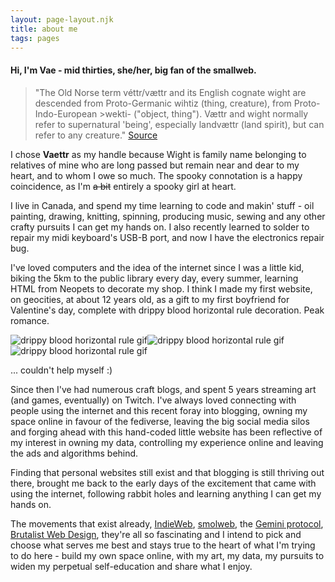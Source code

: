 ```yaml
---
layout: page-layout.njk
title: about me
tags: pages
---
```


#### Hi, I'm Vae - mid thirties, she/her, big fan of the smallweb.

>"The Old Norse term véttr/vættr and its English cognate wight are descended from Proto-Germanic wihtiz (thing, creature), from Proto-Indo-European >wekti- ("object, thing"). Vættr and wight normally refer to supernatural 'being', especially landvættr (land spirit), but can refer to any creature."
><a href="https://mythus.fandom.com/wiki/Vaettir" target="_blank" rel="noopener noreferrer">Source</a>



I chose **Vaettr** as my handle because Wight is family name belonging to relatives of mine who are long passed but remain near and dear to my heart, and to whom I owe so much. The spooky connotation is a happy coincidence, as I'm ~~a bit~~ entirely a spooky girl at heart.


I live in Canada, and spend my time learning to code and makin' stuff - oil painting, drawing, knitting, spinning, producing music, sewing and any other crafty pursuits I can get my hands on. I also recently learned to solder to repair my midi keyboard's USB-B port, and now I have the electronics repair bug. 


I've loved computers and the idea of the internet since I was a little kid, biking the 5km to the public library every day, every summer, learning HTML from Neopets to decorate my shop. I think I made my first website, on geocities, at about 12 years old, as a gift to my first boyfriend for Valentine's day, complete with drippy blood horizontal rule decoration. Peak romance.


<div class="center"><img class="horizontal" src="/images/blood-drip.gif" alt="drippy blood horizontal rule gif"><img class="horizontal" src="/images/blood-drip.gif" alt="drippy blood horizontal rule gif"><img class="horizontal" src="/images/blood-drip.gif" alt="drippy blood horizontal rule gif"></div>

<p class="right"> ... couldn't help myself :) </p>

Since then I've had numerous craft blogs, and spent 5 years streaming art (and games, eventually) on Twitch. I've always loved connecting with people using the internet and this recent foray into blogging, owning my space online in favour of the fediverse, leaving the big social media silos and forging ahead with this hand-coded little website has been reflective of my interest in owning my data, controlling my experience online and leaving the ads and algorithms behind.


Finding that personal websites still exist and that blogging is still thriving out there, brought me back to the early days of the excitement that came with using the internet, following rabbit holes and learning anything I can get my hands on.


The movements that exist already, <a href="https://indieweb.org/" target="_blank" rel="noopener noreferrer">IndieWeb</a>, <a href="https://smolweb.org/guidelines.html" target="_blank" rel="noopener noreferrer">smolweb</a>, the <a href="https://geminiprotocol.net/" target="_blank" rel="noopener noreferrer">Gemini protocol</a>, <a href="https://brutalist-web.design/" target="_blank" rel="noopener noreferrer">Brutalist Web Design</a>, they're all so fascinating and I intend to pick and choose what serves me best and stays true to the heart of what I'm trying to do here - build my own space online, with my art, my data, my pursuits to widen my perpetual self-education and share what I enjoy.